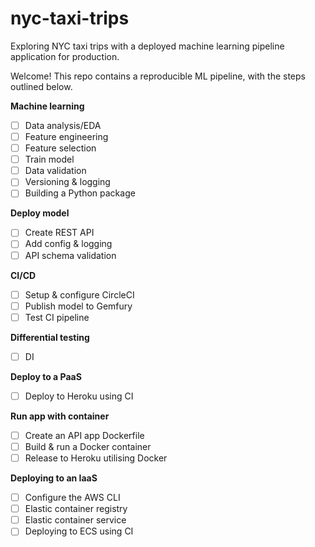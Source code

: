# nyc-taxi-trips
Exploring NYC taxi trips with a deployed machine learning pipeline application for production. 

Welcome! This repo contains a reproducible ML pipeline, with the steps outlined below. 

**Machine learning**  
- [ ] Data analysis/EDA
- [ ] Feature engineering 
- [ ] Feature selection 
- [ ] Train model 
- [ ] Data validation 
- [ ] Versioning & logging
- [ ] Building a Python package

**Deploy model**
- [ ] Create REST API
- [ ] Add config & logging
- [ ] API schema validation

**CI/CD**
- [ ] Setup & configure CircleCI
- [ ] Publish model to Gemfury
- [ ] Test CI pipeline

**Differential testing**
- [ ] DI

**Deploy to a PaaS**
- [ ] Deploy to Heroku using CI

**Run app with container**
- [ ] Create an API app Dockerfile
- [ ] Build & run a Docker container
- [ ] Release to Heroku utilising Docker

**Deploying to an IaaS**
- [ ] Configure the AWS CLI
- [ ] Elastic container registry
- [ ] Elastic container service
- [ ] Deploying to ECS using CI
